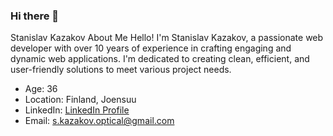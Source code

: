 ### Hi there 👋

Stanislav Kazakov
About Me
Hello! I'm Stanislav Kazakov, a passionate web developer with over 10 years of experience in crafting engaging and dynamic web applications. I'm dedicated to creating clean, efficient, and user-friendly solutions to meet various project needs.

- Age: 36
- Location: Finland, Joensuu
- LinkedIn: [LinkedIn Profile](https://www.linkedin.com/in/kazakov-stanislav-developer/)
- Email: s.kazakov.optical@gmail.com
